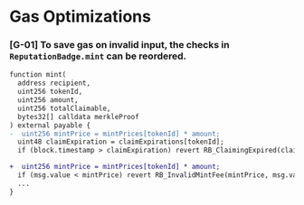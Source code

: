 # Gas Optimizations

### [G-01] To save gas on invalid input, the checks in `ReputationBadge.mint` can be reordered.

```diff
function mint(
  address recipient,
  uint256 tokenId,
  uint256 amount,
  uint256 totalClaimable,
  bytes32[] calldata merkleProof
) external payable {
-  uint256 mintPrice = mintPrices[tokenId] * amount;
  uint48 claimExpiration = claimExpirations[tokenId];
  if (block.timestamp > claimExpiration) revert RB_ClaimingExpired(claimExpiration, uint48(block.timestamp));

+  uint256 mintPrice = mintPrices[tokenId] * amount;
  if (msg.value < mintPrice) revert RB_InvalidMintFee(mintPrice, msg.value);
  ...
}
```
